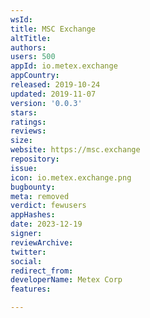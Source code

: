 ```yaml
---
wsId: 
title: MSC Exchange
altTitle: 
authors: 
users: 500
appId: io.metex.exchange
appCountry: 
released: 2019-10-24
updated: 2019-11-07
version: '0.0.3'
stars: 
ratings: 
reviews: 
size: 
website: https://msc.exchange
repository: 
issue: 
icon: io.metex.exchange.png
bugbounty: 
meta: removed
verdict: fewusers
appHashes: 
date: 2023-12-19
signer: 
reviewArchive: 
twitter: 
social: 
redirect_from: 
developerName: Metex Corp
features: 

---
```


